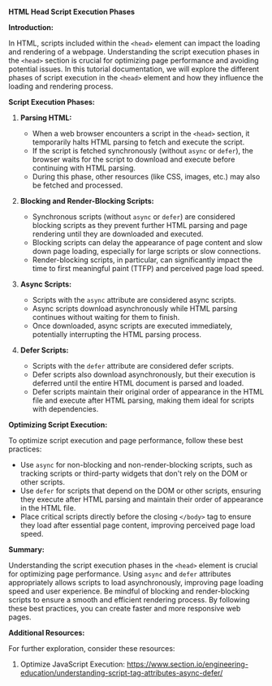 **HTML Head Script Execution Phases**

**Introduction:**

In HTML, scripts included within the `<head>` element can impact the loading and rendering of a webpage. Understanding the script execution phases in the `<head>` section is crucial for optimizing page performance and avoiding potential issues. In this tutorial documentation, we will explore the different phases of script execution in the `<head>` element and how they influence the loading and rendering process.

**Script Execution Phases:**

1. **Parsing HTML:**
   - When a web browser encounters a script in the `<head>` section, it temporarily halts HTML parsing to fetch and execute the script.
   - If the script is fetched synchronously (without `async` or `defer`), the browser waits for the script to download and execute before continuing with HTML parsing.
   - During this phase, other resources (like CSS, images, etc.) may also be fetched and processed.

2. **Blocking and Render-Blocking Scripts:**
   - Synchronous scripts (without `async` or `defer`) are considered blocking scripts as they prevent further HTML parsing and page rendering until they are downloaded and executed.
   - Blocking scripts can delay the appearance of page content and slow down page loading, especially for large scripts or slow connections.
   - Render-blocking scripts, in particular, can significantly impact the time to first meaningful paint (TTFP) and perceived page load speed.

3. **Async Scripts:**
   - Scripts with the `async` attribute are considered async scripts.
   - Async scripts download asynchronously while HTML parsing continues without waiting for them to finish.
   - Once downloaded, async scripts are executed immediately, potentially interrupting the HTML parsing process.

4. **Defer Scripts:**
   - Scripts with the `defer` attribute are considered defer scripts.
   - Defer scripts also download asynchronously, but their execution is deferred until the entire HTML document is parsed and loaded.
   - Defer scripts maintain their original order of appearance in the HTML file and execute after HTML parsing, making them ideal for scripts with dependencies.

**Optimizing Script Execution:**

To optimize script execution and page performance, follow these best practices:

- Use `async` for non-blocking and non-render-blocking scripts, such as tracking scripts or third-party widgets that don't rely on the DOM or other scripts.
- Use `defer` for scripts that depend on the DOM or other scripts, ensuring they execute after HTML parsing and maintain their order of appearance in the HTML file.
- Place critical scripts directly before the closing `</body>` tag to ensure they load after essential page content, improving perceived page load speed.

**Summary:**

Understanding the script execution phases in the `<head>` element is crucial for optimizing page performance. Using `async` and `defer` attributes appropriately allows scripts to load asynchronously, improving page loading speed and user experience. Be mindful of blocking and render-blocking scripts to ensure a smooth and efficient rendering process. By following these best practices, you can create faster and more responsive web pages.

**Additional Resources:**

For further exploration, consider these resources:

1. Optimize JavaScript Execution: https://www.section.io/engineering-education/understanding-script-tag-attributes-async-defer/ 